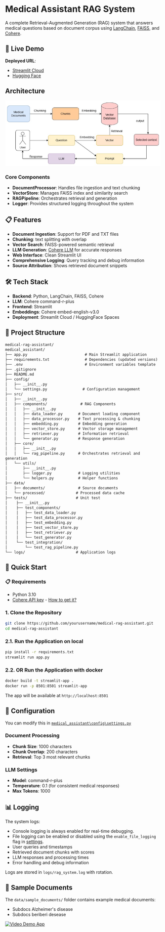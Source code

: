 # Medical Assistant RAG System

A complete Retrieval-Augmented Generation (RAG) system that answers medical questions based on document corpus using [LangChain](https://python.langchain.com/docs/introduction), [FAISS](https://github.com/facebookresearch/faiss), and [Cohere](https://docs.cohere.com/cohere-documentation).

## 🚀 Live Demo

**Deployed URL**:
- [Streamlit Cloud](https://medicalassistant-luuthanhtung.streamlit.app/)
- [Hugging Face]()

## Architecture
![Architecture](assets/architecture.jpg)
### Core Components
- **DocumentProcessor**: Handles file ingestion and text chunking
- **VectorStore**: Manages FAISS index and similarity search
- **RAGPipeline**: Orchestrates retrieval and generation
- **Logger**: Provides structured logging throughout the system

## 📋 Features

- **Document Ingestion**: Support for PDF and TXT files
- **Chunking**: text splitting with overlap
- **Vector Search**: FAISS-powered semantic retrieval
- **LLM Generation**: [Cohere LLM](https://docs.cohere.com/v2/docs/models) for accurate responses
- **Web Interface**: Clean Streamlit UI
- **Comprehensive Logging**: Query tracking and debug information
- **Source Attribution**: Shows retrieved document snippets

## 🛠️ Tech Stack

- **Backend**: Python, LangChain, FAISS, Cohere
- **LLM**: Cohere command-r-plus
- **Frontend**: Streamlit
- **Embeddings**: Cohere embed-english-v3.0
- **Deployment**: Streamlit Cloud / HuggingFace Spaces

## 📁 Project Structure

```
medical-rag-assistant/
medical_assistant/
├── app.py                          # Main Streamlit application
├── requirements.txt                # Dependencies (updated versions)
├── .env                            # Environment variables template
├── .gitignore
├── README.md
├── config/
│   ├── __init__.py
│   └── settings.py                # Configuration management
├── src/
│   ├── __init__.py
│   ├── components/               # RAG Components
│   │   ├── __init__.py
│   │   ├── data_loader.py       # Document loading component
│   │   ├── data_processor.py    # Text processing & chunking
│   │   ├── embedding.py         # Embedding generation
│   │   ├── vector_store.py      # Vector storage management
│   │   ├── retriever.py         # Information retrieval
│   │   └── generator.py         # Response generation
│   ├── core/
│   │   ├── __init__.py
│   │   └── rag_pipeline.py      # Orchestrates retrieval and generation
│   └── utils/
│       ├── __init__.py
│       ├── logger.py            # Logging utilities
│       └── helpers.py           # Helper functions
├── data/
│   ├── documents/               # Source documents
│   └── processed/              # Processed data cache
├── tests/                      # Unit test
│    ├── __init__.py
│    ├── test_components/
│    │   ├── test_data_loader.py
│    │   ├── test_data_processor.py
│    │   ├── test_embedding.py
│    │   ├── test_vector_store.py
│    │   ├── test_retriever.py
│    │   └── test_generator.py
│    └── test_integration/
│        └── test_rag_pipeline.py
└── logs/                       # Application logs
```

## 🚀 Quick Start

### 📋 Requirements

- Python 3.10
- [Cohere API key](https://docs.cohere.com/v2/docs/rate-limits) - [How to get it?](https://docs.aicontentlabs.com/articles/cohere-api-key/)

### 1. Clone the Repository

```bash
git clone https://github.com/yourusername/medical-rag-assistant.git
cd medical-rag-assistant
```

### 2.1. Run the Application on local

```bash
pip install -r requirements.txt
streamlit run app.py
```
### 2.2. OR Run the Application with docker

```bash
docker build -t streamlit-app .
docker run -p 8501:8501 streamlit-app
```

The app will be available at `http://localhost:8501`

## 🔧 Configuration
You can modify this in [`medical_assistant\config\settings.py`](config/settings.py)
### Document Processing
- **Chunk Size**: 1000 characters
- **Chunk Overlap**: 200 characters  
- **Retrieval**: Top 3 most relevant chunks

### LLM Settings
- **Model**: command-r-plus
- **Temperature**: 0.1 (for consistent medical responses)
- **Max Tokens**: 1000

## 📊 Logging

The system logs:
- Console logging is always enabled for real-time debugging.
- File logging can be enabled or disabled using the `enable_file_logging` flag in [settings](config/settings.py).
- User queries and timestamps
- Retrieved document chunks with scores
- LLM responses and processing times
- Error handling and debug information

Logs are stored in `logs/rag_system.log` with rotation.


## 🧪 Sample Documents

The `data/sample_documents/` folder contains example medical documents:
- Subdocs Alzheimer's disease
- Subdocs beriberi desease

[![Video Demo App](https://img.youtube.com/vi/ugD-2esz9-k/0.jpg)](https://www.youtube.com/watch?v=ugD-2esz9-k)




